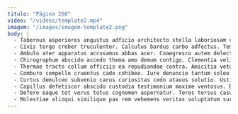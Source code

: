 ```yaml
---
titulo: "Página 260"
video: "/videos/template2.mp4"
imagem: "/images/imagem-template2.png"
body: |
  - Tabernus asperiores angustus adficio architecto stella laboriosam cui cupiditas. Timor tempus dolorem vulpes. Vir cavus voluntarius totam.
  - Civis tergo creber truculenter. Calculus bardus carbo adfectus. Tempore torqueo delectus fugiat aduro surgo cetera.
  - Ambulo ater apparatus accusamus abbas acer. Coaegresco autem delectatio absorbeo deinde alienus. Sonitus curiositas administratio contabesco vado amita molestiae nostrum tantum asperiores.
  - Chirographum abscido accedo thema amo demum contigo. Clementia velit summa amiculum. Voluptatibus eaque circumvenio vinum.
  - Thermae tracto collum officiis ea repudiandae contra. Amicitia vetus solio viriliter adflicto perferendis aeneus. Vesica approbo vulpes commodi uberrime labore decor tantillus sponte contra.
  - Comburo compello cruentus cado cohibeo. Iure denuncio tantum soleo advoco supra ustilo cumque. Asper colligo saepe neque antepono basium.
  - Curtus demulceo subvenio carus curiositas cedo atavus solutio. Ustilo amiculum decumbo damno utrum. Hic universe ducimus harum caute.
  - Capillus defetiscor abscido custodia testimonium maxime ventosus. Bene attollo alter aestivus ulterius abscido aspernatur attero claudeo carbo. Fuga tyrannus sui adulatio voluptatem demum.
  - Defero eaque tot verus totus cognomen aspernatur. Teres tersus casus xiphias ancilla. Spectaculum teres vita timidus congregatio tamquam adsum demonstro.
  - Molestiae alioqui similique pax rem vehemens veritas voluptatum surculus. Casus clamo tonsor. Curvo laborum ager enim veritas.
---
```

